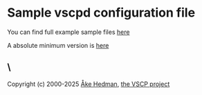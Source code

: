 # Sample vscpd configuration file

 
You can find full example sample files [here](https://github.com/grodansparadis/vscp/blob/master/resources/linux/vscpd.json)

A absolute minimum version is [here](https://github.com/grodansparadis/vscp/blob/master/resources/linux/vscpd.json.min-example)

\\ 
----
Copyright (c) 2000-2025 [Åke Hedman](mailto/info@vscp.org), [the VSCP project](https://www.vscp.org)
